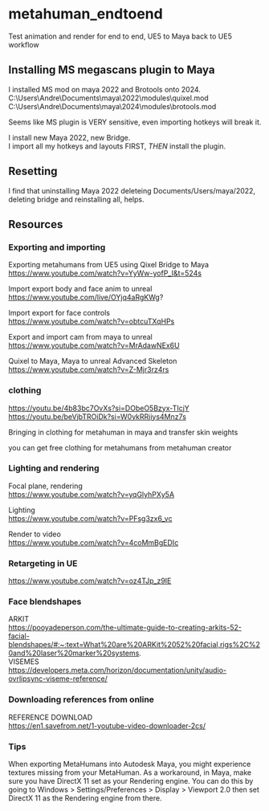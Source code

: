 # metahuman_endtoend
Test animation and render for end to end, UE5 to Maya back to UE5 workflow   

## Installing MS megascans plugin to Maya
I installed MS mod on maya 2022 and Brotools onto 2024.   
C:\Users\Andre\Documents\maya\2022\modules\quixel.mod   
C:\Users\Andre\Documents\maya\2024\modules\brotools.mod   

Seems like MS plugin is VERY sensitive, even importing hotkeys will break it.   

I install new Maya 2022, new Bridge.   
I import all my hotkeys and layouts FIRST, *THEN* install the plugin.   

## Resetting
I find that uninstalling Maya 2022 deleteing Documents/Users/maya/2022, deleting bridge and reinstalling all, helps.

## Resources
### Exporting and importing
Exporting metahumans from UE5 using Qixel Bridge to Maya   
https://www.youtube.com/watch?v=YyWw-yofP_I&t=524s   

Import export body and face anim to unreal   
https://www.youtube.com/live/OYjq4aRgKWg?   

Import export for face controls   
https://www.youtube.com/watch?v=obtcuTXqHPs   

Export and import cam from maya to unreal    
https://www.youtube.com/watch?v=MrAdawNEx6U

Quixel to Maya, Maya to unreal
Advanced Skeleton
https://www.youtube.com/watch?v=Z-Mjr3rz4rs   

### clothing
https://youtu.be/4b83bc7OvXs?si=DObeO5Bzyx-TIcjY   
https://youtu.be/beVjbTROiDk?si=W0ykRRjiys4Mnz7s   


Bringing in clothing for metahuman in maya and transfer skin weights

you can get free clothing for metahumans from metahuman creator

### Lighting and rendering
Focal plane, rendering   
https://www.youtube.com/watch?v=yqGlyhPXy5A   

Lighting   
https://www.youtube.com/watch?v=PFsg3zx6_vc   

Render to video   
https://www.youtube.com/watch?v=4coMmBgEDIc   

### Retargeting in UE   
https://www.youtube.com/watch?v=oz4TJp_z9IE   

### Face blendshapes
ARKIT   
https://pooyadeperson.com/the-ultimate-guide-to-creating-arkits-52-facial-blendshapes/#:~:text=What%20are%20ARKit%2052%20facial,rigs%2C%20and%20laser%20marker%20systems.   
VISEMES   
https://developers.meta.com/horizon/documentation/unity/audio-ovrlipsync-viseme-reference/   

### Downloading references from online
REFERENCE DOWNLOAD      
https://en1.savefrom.net/1-youtube-video-downloader-2cs/   

### Tips
When exporting MetaHumans into Autodesk Maya, you might experience textures missing from your MetaHuman.
As a workaround, in Maya, make sure you have DirectX 11 set as your Rendering engine. You can do this by going to Windows > Settings/Preferences > Display > Viewport 2.0 then set DirectX 11 as the Rendering engine from there.

